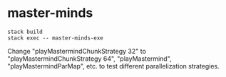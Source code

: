# master-minds
```
stack build
stack exec -- master-minds-exe
```

Change "playMastermindChunkStrategy 32" to "playMastermindChunkStrategy 64", "playMastermind", "playMastermindParMap", etc. to test different parallelization strategies.